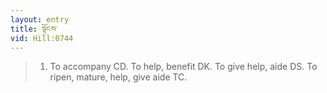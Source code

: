 ```yaml
---
layout: entry
title: སྟོངས་
vid: Hill:0744
---
```

> 1. To accompany CD. To help, benefit DK. To give help, aide DS. To ripen, mature, help, give aide TC.

